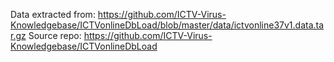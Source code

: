
Data extracted from: https://github.com/ICTV-Virus-Knowledgebase/ICTVonlineDbLoad/blob/master/data/ictvonline37v1.data.tar.gz
Source repo: https://github.com/ICTV-Virus-Knowledgebase/ICTVonlineDbLoad